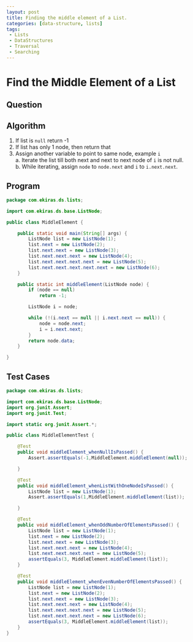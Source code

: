 ```yaml
---
layout: post
title: Finding the middle element of a List.
categories: [data-structure, lists]
tags: 
 - Lists
 - DataStructures
 - Traversal
 - Searching
---
```


# Find the Middle Element of a List

## Question

## Algorithm
1. If list is `null` return -1
2. If list has only 1 node, then return that
3. Assign another variable to point to same node, example `i`      
  a. Iterate the list till both next and next to next node of `i` is not null.   
  b. While iterating, assign `node` to `node.next` and `i` to `i.next.next`.  

## Program
```java
package com.ekiras.ds.lists;

import com.ekiras.ds.base.ListNode;

public class MiddleElement {

    public static void main(String[] args) {
        ListNode list = new ListNode(1);
        list.next = new ListNode(2);
        list.next.next = new ListNode(3);
        list.next.next.next = new ListNode(4);
        list.next.next.next.next = new ListNode(5);
        list.next.next.next.next.next = new ListNode(6);
    }

    public static int middleElement(ListNode node) {
        if (node == null)
            return -1;

        ListNode i = node;

        while (!(i.next == null || i.next.next == null)) {
            node = node.next;
            i = i.next.next;
        }
        return node.data;
    }

}

```
## Test Cases  
```java
package com.ekiras.ds.lists;

import com.ekiras.ds.base.ListNode;
import org.junit.Assert;
import org.junit.Test;

import static org.junit.Assert.*;

public class MiddleElementTest {

    @Test
    public void middleElement_whenNullIsPassed() {
        Assert.assertEquals(-1,MiddleElement.middleElement(null));

    }

    @Test
    public void middleElement_whenListWithOneNodeIsPassed() {
        ListNode list = new ListNode(1);
        Assert.assertEquals(1,MiddleElement.middleElement(list));

    }

    @Test
    public void middleElement_whenOddNumberOfElementsPassed() {
        ListNode list = new ListNode(1);
        list.next = new ListNode(2);
        list.next.next = new ListNode(3);
        list.next.next.next = new ListNode(4);
        list.next.next.next.next = new ListNode(5);
        assertEquals(3, MiddleElement.middleElement(list));
    }

    @Test
    public void middleElement_whenEvenNumberOfElementsPassed() {
        ListNode list = new ListNode(1);
        list.next = new ListNode(2);
        list.next.next = new ListNode(3);
        list.next.next.next = new ListNode(4);
        list.next.next.next.next = new ListNode(5);
        list.next.next.next.next = new ListNode(6);
        assertEquals(3, MiddleElement.middleElement(list));
    }
}
```